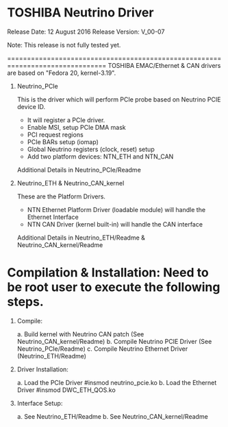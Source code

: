 # TOSHIBA Neutrino Driver
Release Date: 12 August 2016
Release Version: V_00-07

Note: This release is not fully tested yet.

===============================================================================
TOSHIBA EMAC/Ethernet & CAN drivers are based on "Fedora 20, kernel-3.19".
	
1. Neutrino_PCIe

	This is the driver which will perform PCIe probe based on Neutrino PCIE device ID.
	- It will register a PCIe driver.
	- Enable MSI, setup PCIe DMA mask
	- PCI request regions
	- PCIe BARs setup (iomap)
	- Global Neutrino registers (clock, reset) setup
	- Add two platform devices: NTN_ETH and NTN_CAN
	
	Additional Details in Neutrino_PCIe/Readme

2. Neutrino_ETH & Neutrino_CAN_kernel

	These are the Platform Drivers.
	- NTN Ethernet Platform Driver (loadable module) will handle the Ethernet Interface
	- NTN CAN Driver (kernel built-in) will handle the CAN interface
	
	Additional Details in Neutrino_ETH/Readme & Neutrino_CAN_kernel/Readme
	
Compilation & Installation: Need to be root user to execute the following steps.
===============================================================================
1. Compile:

	a. Build kernel with Neutrino CAN patch  (See Neutrino_CAN_kernel/Readme) 
	b. Compile Neutrino PCIE Driver (See Neutrino_PCIe/Readme)
	c. Compile Neutrino Ethernet Driver (Neutrino_ETH/Readme)

2. Driver Installation:

	a.  Load the PCIe Driver
		#insmod neutrino_pcie.ko
	b.	Load the Ethernet Driver
		#insmod DWC_ETH_QOS.ko

3.	Interface Setup:

	a. See Neutrino_ETH/Readme
	b. See Neutrino_CAN_kernel/Readme
